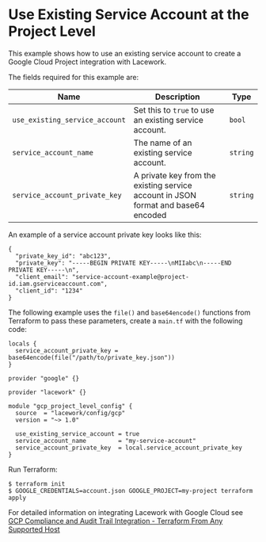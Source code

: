 # Use Existing Service Account at the Project Level

This example shows how to use an existing service account to create a Google Cloud Project integration with Lacework.

The fields required for this example are:

| Name | Description | Type |
|------|-------------|------|
| `use_existing_service_account` | Set this to `true` to use an existing service account. | `bool` |
| `service_account_name` | The name of an existing service account. | `string` |
| `service_account_private_key` | A private key from the existing service account in JSON format and base64 encoded | `string` |

An example of a service account private key looks like this:
```
{
  "private_key_id": "abc123",
  "private_key": "-----BEGIN PRIVATE KEY-----\nMIIabc\n-----END PRIVATE KEY-----\n",
  "client_email": "service-account-example@project-id.iam.gserviceaccount.com",
  "client_id": "1234"
}
```

The following example uses the `file()` and `base64encode()` functions from Terraform to pass
these parameters, create a `main.tf` with the following code:

```hcl
locals {
  service_account_private_key = base64encode(file("/path/to/private_key.json"))
}

provider "google" {}

provider "lacework" {}

module "gcp_project_level_config" {
  source  = "lacework/config/gcp"
  version = "~> 1.0"

  use_existing_service_account = true
  service_account_name         = "my-service-account"
  service_account_private_key  = local.service_account_private_key
}
```

Run Terraform:
```
$ terraform init
$ GOOGLE_CREDENTIALS=account.json GOOGLE_PROJECT=my-project terraform apply
```

For detailed information on integrating Lacework with Google Cloud see [GCP Compliance and Audit Trail Integration - Terraform From Any Supported Host](https://support.lacework.com/hc/en-us/articles/360057065094-GCP-Compliance-and-Audit-Trail-Integration-Terraform-From-Any-Supported-Host)
